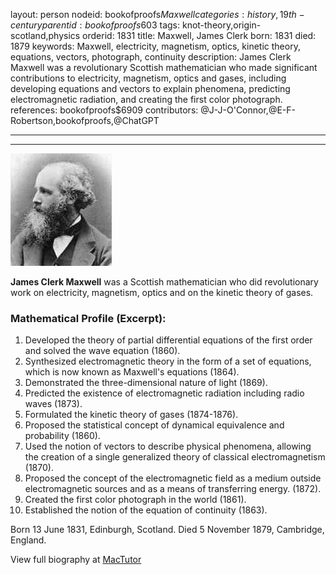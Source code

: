 layout: person
nodeid: bookofproofs$Maxwell
categories: history,19th-century
parentid: bookofproofs$603
tags: knot-theory,origin-scotland,physics
orderid: 1831
title: Maxwell, James Clerk
born: 1831
died: 1879
keywords: Maxwell, electricity, magnetism, optics, kinetic theory, equations, vectors, photograph, continuity
description: James Clerk Maxwell was a revolutionary Scottish mathematician who made significant contributions to electricity, magnetism, optics and gases, including developing equations and vectors to explain phenomena, predicting electromagnetic radiation, and creating the first color photograph.
references: bookofproofs$6909
contributors: @J-J-O'Connor,@E-F-Robertson,bookofproofs,@ChatGPT

---



---

![Maxwell.jpg](https://github.com/bookofproofs/bookofproofs.github.io/blob/main/_sources/_assets/images/portraits/Maxwell.jpg?raw=true)

**James Clerk Maxwell** was a Scottish mathematician who did revolutionary work on electricity, magnetism, optics and on the kinetic theory of gases.

### Mathematical Profile (Excerpt):
1. Developed the theory of partial differential equations of the first order and solved the wave equation (1860).
2. Synthesized electromagnetic theory in the form of a set of equations, which is now known as Maxwell's equations (1864).
3. Demonstrated the three-dimensional nature of light (1869).
4. Predicted the existence of electromagnetic radiation including radio waves (1873).
5. Formulated the kinetic theory of gases (1874-1876).
6. Proposed the statistical concept of dynamical equivalence and probability (1860).
7. Used the notion of vectors to describe physical phenomena, allowing the creation of a single generalized theory of classical electromagnetism (1870).
8. Proposed the concept of the electromagnetic field as a medium outside electromagnetic sources and as a means of transferring energy. (1872).
9. Created the first color photograph in the world (1861).
10. Established the notion of the equation of continuity (1863).

Born 13 June 1831, Edinburgh, Scotland. Died 5 November 1879, Cambridge, England.

View full biography at [MacTutor](https://mathshistory.st-andrews.ac.uk/Biographies/Maxwell/)
